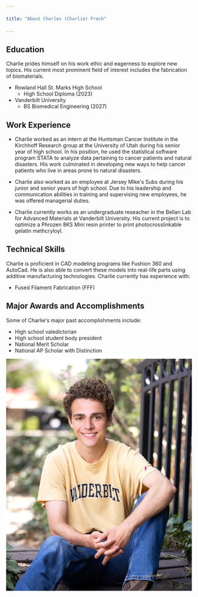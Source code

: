 ```yaml
---

title: "About Charles (Charlie) Frech"

---
```


## Education
 
Charlie prides himself on his work ethic and eagerness to explore new topics. His current most prominent field of interest includes the fabrication of biomaterials. 

* Rowland Hall St. Marks High School
  * High School Diploma (2023)
* Vanderbilt University
  * BS Biomedical Engineering (2027)
 
## Work Experience

* Charlie worked as an intern at the Huntsman Cancer Institute in the Kirchhoff Research group at the University of Utah during his senior year of high school. In his position, he used the statistical software program STATA to analyze data pertaining to cancer patients and natural disasters. His work culminated in developing new ways to help cancer patients who live in areas prone to natural disasters. 

* Charlie also worked as an employee at Jersey Mike's Subs during his junior and senior years of high school. Due to his leadership and communication abilities in training and supervising new employees, he was offered managerial duties. 

* Charlie currently works as an undergraduate reseacher in the Bellan Lab for Advanced Materials at Vanderbilt University. His current project is to optimize a Phrozen 8KS Mini resin printer to print photocrosslinkable gelatin methcryloyl. 

## Technical Skills

Charlie is proficient in CAD modeling programs like Fushion 360 and AutoCad. He is also able to convert these models into real-life parts using additive manufacturing technologies. Charlie currently has experience with:

* Fused Filament Fabrication (FFF)

## Major Awards and Accomplishments
Some of Charlie's major past accomplishments include:

* High school valedictorian
* High school student body president
* National Merit Scholar
* National AP Scholar with Distinction

![Charlie Frech](/assets/img/CharlieHeadShot.JPG)


